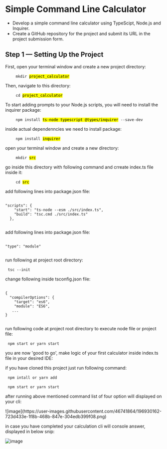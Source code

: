 <h1>Simple Command Line Calculator</h1>
<ul>
    <li>Develop a simple command line calculator using TypeScipt, Node.js and Inquirer.</li>
    <li>Create a GitHub repository for the project and submit its URL in the project submission form.</li>
</ul>

<h2>Step 1 — Setting Up the Project</h2>
<p>First, open your terminal window and create a new project directory:</p>
<pre>
    <code>mkdir <mark>project_calculator</mark></code>
</pre>
<p>Then, navigate to this directory:</p>
<pre>
    <code>cd <mark>project_calculator</mark></code>
</pre>
<p>To start adding prompts to your Node.js scripts, you will need to install the inquirer package:</p>
<pre>
    <code>npm install <mark>ts-node typescript @types/inquirer</mark> --save-dev</code>
</pre>

<p>inside actual dependenncies we need to install package:</p>
<pre>
    <code>npm install <mark>inquirer</mark></code>
</pre>

<p>open your terminal window and create a new directory:</p>
<pre>
    <code>mkdir <mark>src</mark></code>
</pre>

<p>go inside this directory with following command and crreate index.ts file inside it:</p>
<pre>
    <code>cd <mark>src</mark></code>
</pre>

<p>add following lines into package.json file:</p>
<pre>
 <code>
"scripts": {
    "start": "ts-node --esm ./src/index.ts",
    "build": "tsc.cmd ./src/index.ts"
  },
 </code>
</pre>

<p>add following lines into package.json file:</p>
<pre>
 <code>
"type": "module"
 </code>
</pre>

<p>run following at project root directory:</p>
<pre>
 <code>tsc --init</code>
</pre>

<p>change following inside tsconfig.json file:</p>
<pre>
 <code>
{
  "compilerOptions": {
    "target": "es6",
    "module": "ES6",
   ...
}
 </code>
</pre>

<p>run following code at project root directory to execute node file or project file:</p>
<pre>
 <code>npm start or yarn start</code>
</pre>

<p>you are now 'good to go', make logic of your first calculator inside index.ts file in your desired IDE:</p>

<p>if you have cloned this project just run following command:</p>
<pre>
 <code>npm intall or yarn add</code>
</pre>

<p to execute prewritten code inside index.tx run following command:</p>
<pre>
 <code>npm start or yarn start</code>
</pre>
<p>after running above mentioned command list of four option will displayed on your cli:</p>
![image](https://user-images.githubusercontent.com/46741864/196930162-723d433e-1f8b-468b-847e-304edb399f08.png)

<p select option like i have select in case of addition it will prompt for values after two promts a new prompt will be displayed ask whether you want to continue with more values or not:</p>
<p>in case you have completed your calculation cli will console answer, displayed in below snip:</p>

![image](https://user-images.githubusercontent.com/46741864/196930974-ed048e82-d948-47dc-bfb2-44dfdc40916d.png)

